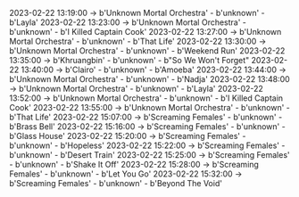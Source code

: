 2023-02-22 13:19:00 -> b'Unknown Mortal Orchestra' - b'unknown' - b'Layla'
2023-02-22 13:23:00 -> b'Unknown Mortal Orchestra' - b'unknown' - b'I Killed Captain Cook'
2023-02-22 13:27:00 -> b'Unknown Mortal Orchestra' - b'unknown' - b'That Life'
2023-02-22 13:30:00 -> b'Unknown Mortal Orchestra' - b'unknown' - b'Weekend Run'
2023-02-22 13:35:00 -> b'Khruangbin' - b'unknown' - b"So We Won't Forget"
2023-02-22 13:40:00 -> b'Clairo' - b'unknown' - b'Amoeba'
2023-02-22 13:44:00 -> b'Unknown Mortal Orchestra' - b'unknown' - b'Nadja'
2023-02-22 13:48:00 -> b'Unknown Mortal Orchestra' - b'unknown' - b'Layla'
2023-02-22 13:52:00 -> b'Unknown Mortal Orchestra' - b'unknown' - b'I Killed Captain Cook'
2023-02-22 13:55:00 -> b'Unknown Mortal Orchestra' - b'unknown' - b'That Life'
2023-02-22 15:07:00 -> b'Screaming Females' - b'unknown' - b'Brass Bell'
2023-02-22 15:16:00 -> b'Screaming Females' - b'unknown' - b'Glass House'
2023-02-22 15:20:00 -> b'Screaming Females' - b'unknown' - b'Hopeless'
2023-02-22 15:22:00 -> b'Screaming Females' - b'unknown' - b'Desert Train'
2023-02-22 15:25:00 -> b'Screaming Females' - b'unknown' - b'Shake It Off'
2023-02-22 15:28:00 -> b'Screaming Females' - b'unknown' - b'Let You Go'
2023-02-22 15:32:00 -> b'Screaming Females' - b'unknown' - b'Beyond The Void'
